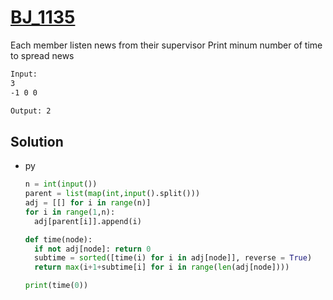 # [BJ_1135](https://acmicpc.net/problem/1135)

Each member listen news from their supervisor
Print minum number of time to spread news

```txt
Input:
3
-1 0 0

Output: 2
```

## Solution

* py

  ```py
  n = int(input())
  parent = list(map(int,input().split()))
  adj = [[] for i in range(n)]
  for i in range(1,n):
    adj[parent[i]].append(i)

  def time(node):
    if not adj[node]: return 0
    subtime = sorted([time(i) for i in adj[node]], reverse = True)
    return max(i+1+subtime[i] for i in range(len(adj[node])))

  print(time(0))
  ```
